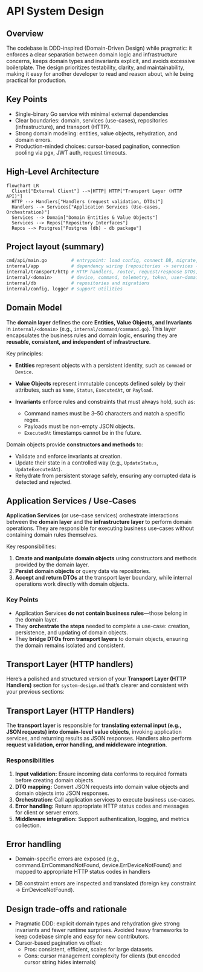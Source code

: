 # API System Design

## Overview

The codebase is DDD-inspired (Domain-Driven Design) while pragmatic: it enforces a clear separation between domain logic and infrastructure concerns, keeps domain types and invariants explicit, and avoids excessive boilerplate. The design prioritizes testability, clarity, and maintainability, making it easy for another developer to read and reason about, while being practical for production.

## Key Points

- Single-binary Go service with minimal external dependencies
- Clear boundaries: domain, services (use-cases), repositories (infrastructure), and transport (HTTP).
- Strong domain modeling: entities, value objects, rehydration, and domain errors.
- Production-minded choices: cursor-based pagination, connection pooling via pgx, JWT auth, request timeouts.

## High-Level Architecture

```mermaid
flowchart LR
  Client["External Client"] -->|HTTP| HTTP["Transport Layer (HTTP API)"]
  HTTP --> Handlers["Handlers (request validation, DTOs)"]
  Handlers --> Services["Application Services (Use-cases, Orchestration)"]
  Services --> Domain["Domain Entities & Value Objects"]
  Services --> Repos["Repository Interfaces"]
  Repos --> Postgres["Postgres (db) - db package"]
```

## Project layout (summary)

```bash
cmd/api/main.go         # entrypoint: load config, connect DB, migrate, start server
internal/app            # dependency wiring (repositories -> services -> handlers -> router) and build router
internal/transport/http # HTTP handlers, router, request/response DTOs, middleware
internal/<domain>       # device, command, telemetry, token, user—domain models, services, errors
internal/db             # repositories and migrations
internal/config, logger # support utilities
```

## Domain Model

The **domain layer** defines the core **Entities, Value Objects, and Invariants** in `internal/<domain>` (e.g., `internal/command/command.go`). This layer encapsulates the business rules and domain logic, ensuring they are **reusable, consistent, and independent of infrastructure**.

Key principles:

- **Entities** represent objects with a persistent identity, such as `Command` or `Device`.
- **Value Objects** represent immutable concepts defined solely by their attributes, such as `Name`, `Status`, `ExecutedAt`, or `Payload`.
- **Invariants** enforce rules and constraints that must always hold, such as:

  - Command names must be 3–50 characters and match a specific regex.
  - Payloads must be non-empty JSON objects.
  - `ExecutedAt` timestamps cannot be in the future.

Domain objects provide **constructors and methods** to:

- Validate and enforce invariants at creation.
- Update their state in a controlled way (e.g., `UpdateStatus`, `UpdateExecutedAt`).
- Rehydrate from persistent storage safely, ensuring any corrupted data is detected and rejected.

## Application Services / Use-Cases

**Application Services** (or use-case services) orchestrate interactions between the **domain layer** and the **infrastructure layer** to perform domain operations. They are responsible for executing business use-cases without containing domain rules themselves.

Key responsibilities:

1. **Create and manipulate domain objects** using constructors and methods provided by the domain layer.
2. **Persist domain objects** or query data via repositories.
3. **Accept and return DTOs** at the transport layer boundary, while internal operations work directly with domain objects.

### Key Points

- Application Services **do not contain business rules**—those belong in the domain layer.
- They **orchestrate the steps** needed to complete a use-case: creation, persistence, and updating of domain objects.
- They **bridge DTOs from transport layers** to domain objects, ensuring the domain remains isolated and consistent.

## Transport Layer (HTTP handlers)

Here’s a polished and structured version of your **Transport Layer (HTTP Handlers)** section for `system-design.md` that’s clearer and consistent with your previous sections:

## Transport Layer (HTTP Handlers)

The **transport layer** is responsible for **translating external input (e.g., JSON requests) into domain-level value objects**, invoking application services, and returning results as JSON responses. Handlers also perform **request validation, error handling, and middleware integration**.

### Responsibilities

1. **Input validation:** Ensure incoming data conforms to required formats before creating domain objects.
2. **DTO mapping:** Convert JSON requests into domain value objects and domain objects into JSON responses.
3. **Orchestration:** Call application services to execute business use-cases.
4. **Error handling:** Return appropriate HTTP status codes and messages for client or server errors.
5. **Middleware integration:** Support authentication, logging, and metrics collection.

## Error handling

- Domain-specific errors are exposed (e.g., command.ErrCommandNotFound, device.ErrDeviceNotFound) and mapped to appropriate HTTP status codes in handlers

- DB constraint errors are inspected and translated (foreign key constraint → ErrDeviceNotFound).

## Design trade-offs and rationale

- Pragmatic DDD: explicit domain types and rehydration give strong invariants and fewer runtime surprises. Avoided heavy frameworks to keep codebase simple and easy for new contributors.
- Cursor-based pagination vs offset:
  - Pros: consistent, efficient, scales for large datasets.
  - Cons: cursor management complexity for clients (but encoded cursor string hides internals)
